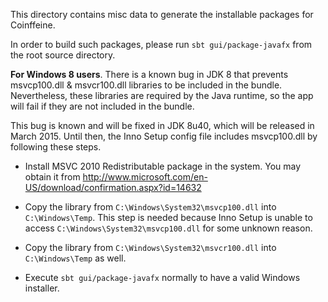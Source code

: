 This directory contains misc data to generate the installable packages for 
Coinffeine.

In order to build such packages, please run `sbt gui/package-javafx` from the
root source directory.

**For Windows 8 users**. There is a known bug in JDK 8 that prevents
msvcp100.dll & msvcr100.dll libraries to be included in the bundle.
Nevertheless, these libraries are required by the Java runtime, so the app
will fail if they are not included in the bundle.

This bug is known and will be fixed in JDK 8u40, which will be released in
March 2015. Until then, the Inno Setup config file includes msvcp100.dll
by following these steps.

* Install MSVC 2010 Redistributable package in the system. You may obtain it 
from http://www.microsoft.com/en-US/download/confirmation.aspx?id=14632

* Copy the library from `C:\Windows\System32\msvcp100.dll` into 
`C:\Windows\Temp`. This step is needed because Inno Setup is unable to access
`C:\Windows\System32\msvcp100.dll` for some unknown reason.

* Copy the library from `C:\Windows\System32\msvcr100.dll` into
`C:\Windows\Temp` as well.

* Execute `sbt gui/package-javafx` normally to have a valid Windows installer.
